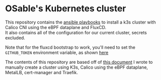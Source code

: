 # OSable's Kubernetes cluster
This repository contains the [ansible playbooks](/ansible/) to install a k3s cluster with Calico CNI using the eBPF dataplane and FluxCD. \
It also contains all of the configuration for our current cluster, secrets excluded. 

Note that for the fluxcd bootstrap to work, you'll need to set the `GITHUB_TOKEN` environment variable, as shown [here](https://fluxcd.io/flux/installation/bootstrap/github/)

The contents of this repository are based off of [this document](k3s-cluster.md) I wrote to manually create a cluster using K3s, Calico using the eBPF dataplane, MetalLB, cert-manager and Traefik. 
